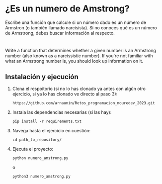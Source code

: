 # ¿Es un numero de Amstrong?

Escribe una función que calcule si un número dado es un número de Armstron (o también llamado narcisista).
Si no conoces qué es un número de Armstrong, debes buscar información al respecto.

#

Write a function that determines whether a given number is an Armstrong number (also known as a narcissistic number).
If you're not familiar with what an Armstrong number is, you should look up information on it.

## Instalación y ejecución
1. Clona el respoitorio (si no lo has clonado ya antes con algún otro ejercicio, si ya lo has clonado ve directo al paso 3):
   ```
   https://github.com/arnaunin/Retos_programacion_mouredev_2023.git
   ```
2. Instala las dependencias necesarias (si las hay):
   ```
   pip install -r requirements.txt
   ```
3. Navega hasta el ejercicio en cuestión:
   ```
   cd path_to_repository/
   ```
4. Ejecuta el proyecto:
   ```
   python numero_amstrong.py
   ```
   o
   ```
   python3 numero_amstrong.py
